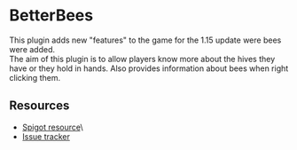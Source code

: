 # BetterBees
This plugin adds new "features" to the game for the 1.15 update were bees were added.\
The aim of this plugin is to allow players know more about the hives they have or they hold in hands. Also provides information about bees when right clicking them.

## Resources
- [Spigot resource](X)\
- [Issue tracker](https://github.com/AlonsoAliaga/BetterBees/issues)
